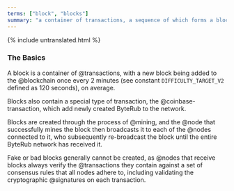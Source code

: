 ```yaml
---
terms: ["block", "blocks"]
summary: "a container of transactions, a sequence of which forms a blockchain"
---
```


{% include untranslated.html %}
### The Basics

A block is a container of @transactions, with a new block being added to the @blockchain once every 2 minutes (see constant `DIFFICULTY_TARGET_V2` defined as 120 seconds), on average.

Blocks also contain a special type of transaction, the @coinbase-transaction, which add newly created ByteRub to the network.

Blocks are created through the process of @mining, and the @node that successfully mines the block then broadcasts it to each of the @nodes connected to it, who subsequently re-broadcast the block until the entire ByteRub network has received it.

Fake or bad blocks generally cannot be created, as @nodes that receive blocks always verify the @transactions they contain against a set of consensus rules that all nodes adhere to, including validating the cryptographic @signatures on each transaction.
